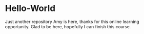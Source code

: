 # Hello-World
Just another repository
Amy is here, thanks for this online learning opportunity.
Glad to be here, hopefully I can finish this course.
